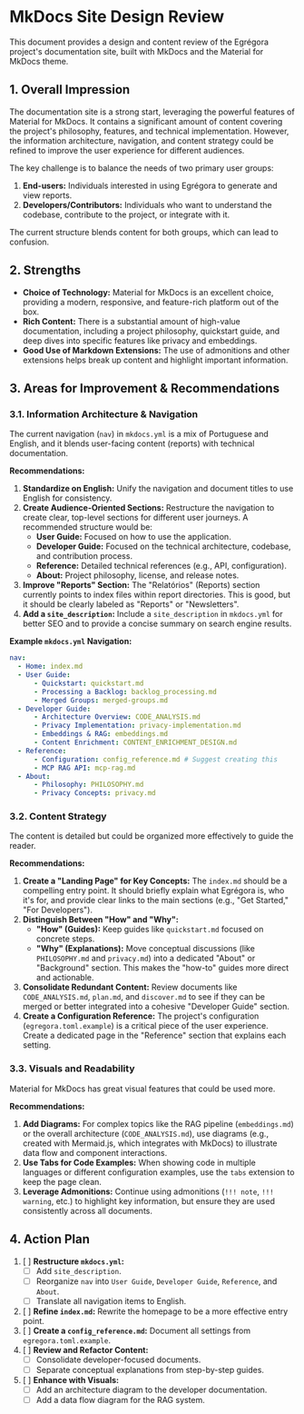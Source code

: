# MkDocs Site Design Review

This document provides a design and content review of the Egrégora project's documentation site, built with MkDocs and the Material for MkDocs theme.

## 1. Overall Impression

The documentation site is a strong start, leveraging the powerful features of Material for MkDocs. It contains a significant amount of content covering the project's philosophy, features, and technical implementation. However, the information architecture, navigation, and content strategy could be refined to improve the user experience for different audiences.

The key challenge is to balance the needs of two primary user groups:
1.  **End-users:** Individuals interested in using Egrégora to generate and view reports.
2.  **Developers/Contributors:** Individuals who want to understand the codebase, contribute to the project, or integrate with it.

The current structure blends content for both groups, which can lead to confusion.

## 2. Strengths

- **Choice of Technology:** Material for MkDocs is an excellent choice, providing a modern, responsive, and feature-rich platform out of the box.
- **Rich Content:** There is a substantial amount of high-value documentation, including a project philosophy, quickstart guide, and deep dives into specific features like privacy and embeddings.
- **Good Use of Markdown Extensions:** The use of admonitions and other extensions helps break up content and highlight important information.

## 3. Areas for Improvement & Recommendations

### 3.1. Information Architecture & Navigation

The current navigation (`nav`) in `mkdocs.yml` is a mix of Portuguese and English, and it blends user-facing content (reports) with technical documentation.

**Recommendations:**

1.  **Standardize on English:** Unify the navigation and document titles to use English for consistency.
2.  **Create Audience-Oriented Sections:** Restructure the navigation to create clear, top-level sections for different user journeys. A recommended structure would be:
    *   **User Guide:** Focused on how to use the application.
    *   **Developer Guide:** Focused on the technical architecture, codebase, and contribution process.
    *   **Reference:** Detailed technical references (e.g., API, configuration).
    *   **About:** Project philosophy, license, and release notes.
3.  **Improve "Reports" Section:** The "Relatórios" (Reports) section currently points to index files within report directories. This is good, but it should be clearly labeled as "Reports" or "Newsletters".
4.  **Add a `site_description`:** Include a `site_description` in `mkdocs.yml` for better SEO and to provide a concise summary on search engine results.

**Example `mkdocs.yml` Navigation:**
```yaml
nav:
  - Home: index.md
  - User Guide:
      - Quickstart: quickstart.md
      - Processing a Backlog: backlog_processing.md
      - Merged Groups: merged-groups.md
  - Developer Guide:
      - Architecture Overview: CODE_ANALYSIS.md
      - Privacy Implementation: privacy-implementation.md
      - Embeddings & RAG: embeddings.md
      - Content Enrichment: CONTENT_ENRICHMENT_DESIGN.md
  - Reference:
      - Configuration: config_reference.md # Suggest creating this
      - MCP RAG API: mcp-rag.md
  - About:
      - Philosophy: PHILOSOPHY.md
      - Privacy Concepts: privacy.md
```

### 3.2. Content Strategy

The content is detailed but could be organized more effectively to guide the reader.

**Recommendations:**

1.  **Create a "Landing Page" for Key Concepts:** The `index.md` should be a compelling entry point. It should briefly explain what Egrégora is, who it's for, and provide clear links to the main sections (e.g., "Get Started," "For Developers").
2.  **Distinguish Between "How" and "Why":**
    *   **"How" (Guides):** Keep guides like `quickstart.md` focused on concrete steps.
    *   **"Why" (Explanations):** Move conceptual discussions (like `PHILOSOPHY.md` and `privacy.md`) into a dedicated "About" or "Background" section. This makes the "how-to" guides more direct and actionable.
3.  **Consolidate Redundant Content:** Review documents like `CODE_ANALYSIS.md`, `plan.md`, and `discover.md` to see if they can be merged or better integrated into a cohesive "Developer Guide" section.
4.  **Create a Configuration Reference:** The project's configuration (`egregora.toml.example`) is a critical piece of the user experience. Create a dedicated page in the "Reference" section that explains each setting.

### 3.3. Visuals and Readability

Material for MkDocs has great visual features that could be used more.

**Recommendations:**

1.  **Add Diagrams:** For complex topics like the RAG pipeline (`embeddings.md`) or the overall architecture (`CODE_ANALYSIS.md`), use diagrams (e.g., created with Mermaid.js, which integrates with MkDocs) to illustrate data flow and component interactions.
2.  **Use Tabs for Code Examples:** When showing code in multiple languages or different configuration examples, use the `tabs` extension to keep the page clean.
3.  **Leverage Admonitions:** Continue using admonitions (`!!! note`, `!!! warning`, etc.) to highlight key information, but ensure they are used consistently across all documents.

## 4. Action Plan

1.  [ ] **Restructure `mkdocs.yml`:**
    *   [ ] Add `site_description`.
    *   [ ] Reorganize `nav` into `User Guide`, `Developer Guide`, `Reference`, and `About`.
    *   [ ] Translate all navigation items to English.
2.  [ ] **Refine `index.md`:** Rewrite the homepage to be a more effective entry point.
3.  [ ] **Create a `config_reference.md`:** Document all settings from `egregora.toml.example`.
4.  [ ] **Review and Refactor Content:**
    *   [ ] Consolidate developer-focused documents.
    *   [ ] Separate conceptual explanations from step-by-step guides.
5.  [ ] **Enhance with Visuals:**
    *   [ ] Add an architecture diagram to the developer documentation.
    *   [ ] Add a data flow diagram for the RAG system.